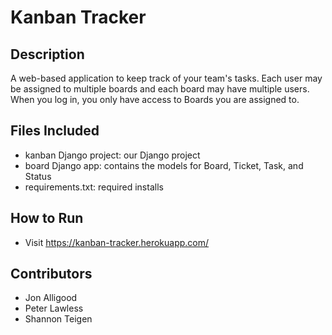 # Kanban Tracker
## Description
A web-based application to keep track of your team's tasks. Each user may be assigned to multiple boards and each board may have multiple users.  When you log in, you only have access to Boards you are assigned to.

## Files Included
* kanban Django project: our Django project
* board Django app: contains the models for Board, Ticket, Task, and Status
* requirements.txt: required installs

## How to Run
* Visit https://kanban-tracker.herokuapp.com/

## Contributors
* Jon Alligood
* Peter Lawless
* Shannon Teigen

